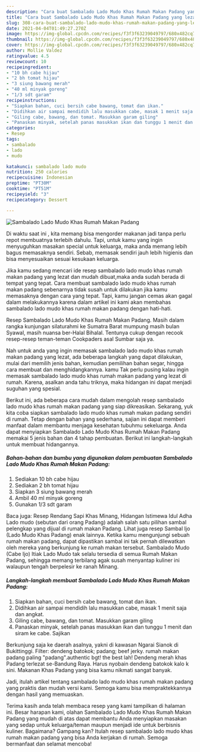 ```yaml
---
description: "Cara buat Sambalado Lado Mudo Khas Rumah Makan Padang yang lezat Untuk Jualan"
title: "Cara buat Sambalado Lado Mudo Khas Rumah Makan Padang yang lezat Untuk Jualan"
slug: 308-cara-buat-sambalado-lado-mudo-khas-rumah-makan-padang-yang-lezat-untuk-jualan
date: 2021-04-04T01:49:27.270Z
image: https://img-global.cpcdn.com/recipes/f3f3f63239049797/680x482cq70/sambalado-lado-mudo-khas-rumah-makan-padang-foto-resep-utama.jpg
thumbnail: https://img-global.cpcdn.com/recipes/f3f3f63239049797/680x482cq70/sambalado-lado-mudo-khas-rumah-makan-padang-foto-resep-utama.jpg
cover: https://img-global.cpcdn.com/recipes/f3f3f63239049797/680x482cq70/sambalado-lado-mudo-khas-rumah-makan-padang-foto-resep-utama.jpg
author: Mollie Valdez
ratingvalue: 4.5
reviewcount: 10
recipeingredient:
- "10 bh cabe hijau"
- "2 bh tomat hijau"
- "3 siung bawang merah"
- "40 ml minyak goreng"
- "1/3 sdt garam"
recipeinstructions:
- "Siapkan bahan, cuci bersih cabe bawang, tomat dan ikan."
- "Didihkan air sampai mendidih lalu masukkan cabe, masak 1 menit saja dan angkat."
- "Giling cabe, bawang, dan tomat. Masukkan garam giling"
- "Panaskan minyak, setelah panas masukkan ikan dan tunggu 1 menit dan siram ke cabe. Sajikan"
categories:
- Resep
tags:
- sambalado
- lado
- mudo

katakunci: sambalado lado mudo 
nutrition: 250 calories
recipecuisine: Indonesian
preptime: "PT30M"
cooktime: "PT51M"
recipeyield: "3"
recipecategory: Dessert

---
```



![Sambalado Lado Mudo Khas Rumah Makan Padang](https://img-global.cpcdn.com/recipes/f3f3f63239049797/680x482cq70/sambalado-lado-mudo-khas-rumah-makan-padang-foto-resep-utama.jpg)

Di waktu  saat ini , kita memang bisa mengorder makanan jadi tanpa perlu repot membuatnya terlebih dahulu. Tapi, untuk kamu yang ingin menyuguhkan masakan special untuk keluarga, maka anda memang lebih bagus memasaknya sendiri. Sebab, memasak sendiri jauh lebih higienis dan bisa menyesuaikan sesuai kesukaan keluarga.

Jika kamu sedang mencari ide resep sambalado lado mudo khas rumah makan padang yang lezat dan mudah dibuat,maka anda sudah berada di tempat yang tepat. Cara membuat sambalado lado mudo khas rumah makan padang  sebenarnya tidak susah untuk dilakukan jika kamu memasaknya dengan cara yang tepat. Tapi, kamu jangan cemas akan gagal dalam melakukannya 
karena dalam artikel ini kami akan membahas sambalado lado mudo khas rumah makan padang dengan hati-hati.  

Resep Sambalado Lado Mudo Khas Rumah Makan Padang. Masih dalam rangka kunjungan silaturahmi ke Sumatra Barat mumpung masih bulan Syawal, masih nuansa ber-Halal Bihalal. Tentunya cukup dengan recook resep-resep teman-teman Cookpaders asal Sumbar saja ya.

Nah untuk anda yang ingin memasak sambalado lado mudo khas rumah makan padang yang lezat, ada beberapa langkah yang dapat dilakukan, mulai dari memilih jenis bahan, kemudian pemilihan bahan segar, hingga cara membuat dan menghidangkannya. kamu Tak perlu pusing kalau ingin memasak sambalado lado mudo khas rumah makan padang yang lezat di rumah. Karena, asalkan anda  tahu triknya, maka hidangan ini dapat menjadi suguhan yang spesial.

Berikut ini, ada beberapa cara mudah dalam mengolah resep sambalado lado mudo khas rumah makan padang yang siap dikreasikan. Sekarang, yuk kita coba siapkan sambalado lado mudo khas rumah makan padang sendiri di rumah. Tetap dengan bahan yang sederhana, sajian ini dapat memberi manfaat dalam membantu menjaga kesehatan tubuhmu sekeluarga. Anda dapat menyiapkan Sambalado Lado Mudo Khas Rumah Makan Padang memakai 5 jenis bahan dan 4 tahap pembuatan. Berikut ini langkah-langkah untuk membuat hidangannya.

<!--inarticleads1-->

##### Bahan-bahan dan bumbu yang digunakan dalam pembuatan Sambalado Lado Mudo Khas Rumah Makan Padang:

1. Sediakan 10 bh cabe hijau
1. Sediakan 2 bh tomat hijau
1. Siapkan 3 siung bawang merah
1. Ambil 40 ml minyak goreng
1. Gunakan 1/3 sdt garam


Baca juga: Resep Rendang Sapi Khas Minang, Hidangan Istimewa Idul Adha Lado mudo (sebutan dari orang Padang) adalah salah satu pilihan sambal pelengkap yang dijual di rumah makan Padang. Lihat juga resep Sambal Ijo (Lado Mudo Khas Padang) enak lainnya. Ketika kamu mengunjungi sebuah rumah makan padang, dapat dipastikan sambal ini tak pernah dilewatkan oleh mereka yang berkunjung ke rumah makan tersebut. Sambalado Mudo (Cabe Ijo) Itiak Lado Mudo tak selalu tersedia di semua Rumah Makan Padang, sehingga memang terbilang agak susah menyantap kuliner ini walaupun tengah berpelesir ke ranah Minang. 

<!--inarticleads2-->

##### Langkah-langkah membuat Sambalado Lado Mudo Khas Rumah Makan Padang:

1. Siapkan bahan, cuci bersih cabe bawang, tomat dan ikan.
1. Didihkan air sampai mendidih lalu masukkan cabe, masak 1 menit saja dan angkat.
1. Giling cabe, bawang, dan tomat. Masukkan garam giling
1. Panaskan minyak, setelah panas masukkan ikan dan tunggu 1 menit dan siram ke cabe. Sajikan


Berkunjung saja ke daerah asalnya, yakni di kawasan Ngarai Sianok di Bukittinggi. Filter: dendeng batokok; padang; beef jerky. rumah makan padang paling &#34;padang&#34;.authentic bgt! the best lah! Dendeng merah khas Padang terlezat se-Bandung Raya. Harus nyobain dendeng batokok kalo k sini. Makanan Khas Padang yang bisa kamu nikmati sangat banyak. 

Jadi, itulah artikel tentang  sambalado lado mudo khas rumah makan padang  yang praktis dan mudah versi kami. Semoga kamu bisa mempraktekkannya dengan hasil yang memuaskan. 

Terima kasih anda telah membaca resep yang kami tampilkan di halaman ini. Besar harapan kami, olahan  Sambalado Lado Mudo Khas Rumah Makan Padang yang mudah di atas dapat membantu Anda menyiapkan masakan yang sedap untuk keluarga/teman maupun menjadi ide untuk berbisnis kuliner. Bagaimana? Gampang kan? Itulah resep sambalado lado mudo khas rumah makan padang yang bisa Anda kerjakan di rumah. Semoga bermanfaat dan selamat mencoba!


